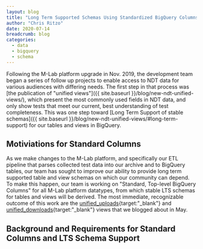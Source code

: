 ```yaml
---
layout: blog
title: "Long Term Supported Schemas Using Standardized BigQuery Columns"
author: "Chris Ritzo"
date: 2020-07-14
breadcrumb: blog
categories:
  - data
  - bigquery
  - schema
---
```


Following the M-Lab platform upgrade in Nov. 2019, the development team began a series of follow up projects to enable access to NDT data for various audiences with differing needs. The first step in that process was [the publication of "unified views"]({{ site.baseurl }}/blog/new-ndt-unified-views/), which present the most commonly used fields in NDT data, and only show tests that meet our current, best understanding of test completeness. This was one step toward [Long Term Support of stable schemas]({{ site.baseurl }}/blog/new-ndt-unified-views/#long-term-support) for our tables and views in BigQuery.<!--more-->

## Motiviations for Standard Columns

As we make changes to the M-Lab platform, and specifically our ETL pipeline that parses collected test data into our archive and to BigQuery tables, our team has sought to improve our ability to provide long term supported table and view schemas on which our community can depend. To make this happen, our team is working on "Standard, Top-level BigQuery Columns" for all M-Lab platform datatypes, from which stable LTS schemas for tables and views will be derived. The most immediate, recognizable outcome of this work are the [unified_uploads](https://console.cloud.google.com/bigquery?project=measurement-lab&p=measurement-lab&d=ndt&t=unified_uploads&page=table){target:"_blank"} and [unified_downloads](https://console.cloud.google.com/bigquery?project=measurement-lab&p=measurement-lab&d=ndt&t=unified_downloads&page=table){target:"_blank"} views that we blogged about in May.

## Background and Requirements for Standard Columns and LTS Schema Support

